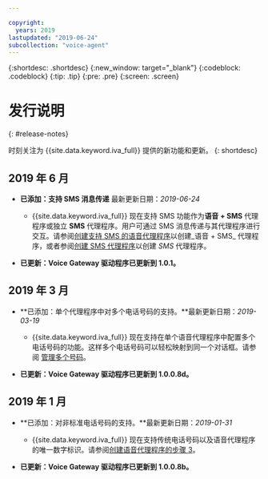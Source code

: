 ```yaml
---

copyright:
  years: 2019
lastupdated: "2019-06-24"
subcollection: "voice-agent"
---
```


{:shortdesc: .shortdesc}
{:new_window: target="_blank"}
{:codeblock: .codeblock}
{:tip: .tip}
{:pre: .pre}
{:screen: .screen}

# 发行说明
{: #release-notes}


时刻关注为 {{site.data.keyword.iva_full}} 提供的新功能和更新。
{: shortdesc}

## 2019 年 6 月

- **已添加：支持 SMS 消息传递** 最新更新日期：_2019-06-24_

  - {{site.data.keyword.iva_full}} 现在支持 SMS 功能作为**语音 + SMS** 代理程序或独立 **SMS** 代理程序。用户可通过 SMS 消息传递与其代理程序进行交互。请参阅[创建支持 SMS 的语音代理程序](/docs/services/voice-agent?topic=voice-agent-sms_config_instance)以创建_语音 + SMS_ 代理程序，或者参阅[创建 SMS 代理程序](/docs/services/voice-agent?topic=voice-agent-config_sms_instance)以创建 _SMS_ 代理程序。

- **已更新：Voice Gateway 驱动程序已更新到 1.0.1。**

## 2019 年 3 月

- **已添加：单个代理程序中对多个电话号码的支持。**最新更新日期：_2019-03-19_

  - {{site.data.keyword.iva_full}} 现在支持在单个语音代理程序中配置多个电话号码的功能。这样多个电话号码可以轻松映射到同一个对话框。请参阅
[管理多个号码](/docs/services/voice-agent?topic=voice-agent-multi_num#multi_num)。

- **已更新：Voice Gateway 驱动程序已更新到 1.0.0.8d。**

## 2019 年 1 月

- **已添加：对非标准电话号码的支持。**最新更新日期：_2019-01-31_

  - {{site.data.keyword.iva_full}} 现在支持传统电话号码以及语音代理程序的唯一数字标识。请参阅[创建语音代理程序的步骤 3](/docs/services/voice-agent?topic=voice-agent-config_instance#create_instance)。

- **已更新：Voice Gateway 驱动程序已更新到 1.0.0.8b。**
